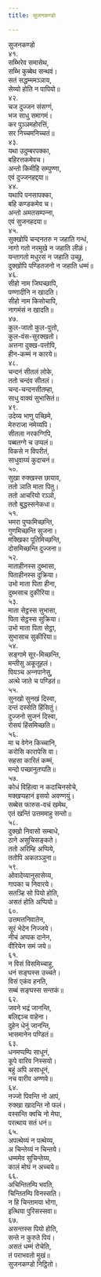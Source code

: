 ```yaml
---
title: सुजनकण्डो

---
```

सुजनकण्डो  
४१.  
सब्भिरेव समासेथ,  
सब्भि कुब्बेथ सन्थवं।  
सतं सद्धम्ममञ्‍ञाय,  
सेय्यो होति न पापियो॥  
४२.  
चज दुज्‍जन संसग्गं,  
भज साधु समागमं।  
कर पुञ्‍ञमहोरत्तिं,  
सर निच्‍चमनिच्‍चतं॥  
४३.  
यथा उदुम्बरपक्‍का,  
बहिरत्तकमेवच।  
अन्तो किमीहि सम्पुण्णा,  
एवं दुज्‍जनहद्दया॥  
४४.  
यथापि पनसापक्‍का,  
बहि कण्डकमेव च।  
अन्तो अमतसम्पन्‍ना,  
एवं सुजनहदया॥  
४५.  
सुक्खोपि चन्दनतरु न जहाति गन्धं,  
नागो गतो नरमुखे न जहाति लीळं।  
यन्तागतो मधुरसं न जहाति उच्छु,  
दुक्खोपि पण्डितजनो न जहाति धम्मं॥  
४६.  
सीहो नाम जिघच्छापि,  
पण्णादीनि न खादति।  
सीहो नाम किसोचापि,  
नागमंसं न खादति॥  
४७.  
कुल-जातो कुल-पुत्तो,  
कुल-वंस-सुरक्खतो।  
अत्तना दुक्ख-पत्तोपि,  
हीन-कम्मं न कारये॥  
४८.  
चन्दनं सीतलं लोके,  
ततो चन्दंव सीतलं।  
चन्द-चन्दनसीतम्हा,  
साधु वाक्यं सुभासितं॥  
४९.  
उदेय्य भाणु पच्छिमे,  
मेरुराजा नमेय्यपि।  
सीतला नरकग्गिपि,  
पब्बतग्गे च उप्पलं॥  
विकसे न विपरीतं,  
साधुवाय्यं कुदाचनं॥  
५०.  
सुखा रुक्खस्स छायाव,  
ततो ञाति माता पितु।  
ततो आचरियो रञ्‍ञो,  
ततो बुद्धस्सनेकधा॥  
५१.  
भमरा पुप्फमिच्छन्ति,  
गुणमिच्छन्ति सुजना।  
मक्खिका पूतिमिच्छन्ति,  
दोसमिच्छन्ति दुज्‍जना॥  
५२.  
माताहीनस्स दुब्भासा,  
पिताहीनस्स दुक्रिया।  
उभो माता पिता हीना,  
दुब्भसाच दुकीरिया॥  
५३.  
माता सेट्ठस्स सुभासा,  
पिता सेट्ठस्स सुक्रिया।  
उभो माता पिता सेट्ठा,  
सुभासाच सुकीरिया॥  
५४.  
सङ्गामे सूर-मिच्छन्ति,  
मन्तीसु अकूतूहलं।  
पियञ्‍च अन्‍नपानेसु,  
अत्थे जाते च पण्डितं॥  
५५.  
सुनखो सुनखं दिस्वा,  
दन्तं दस्सेति हिंसितुं।  
दुज्‍जनो सुजनं दिस्वा,  
रोसयं हिंसमिच्छति॥  
५६.  
मा च वेगेन किच्‍चानि,  
करोसि कारापेसि वा।  
सहसा कारितं कम्मं,  
मन्दो पच्छानुतप्पति॥  
५७.  
कोधं विहित्वा न कदाचिनसोचे,  
मक्खप्पहानं इसयो अवण्णयुं।  
सब्बेस फारुस-वचं खमेथ,  
एतं खन्तिं उत्तममाहु सन्तो॥  
५८.  
दुक्खो निवासो सम्बाधे,  
ठाने असुचिसङ्कते।  
ततो अरिम्हि अप्पिये,  
ततोपि अकतञ्‍ञुना॥  
५९.  
ओवादेय्यानुसासेय्य,  
गापका च निवारये।  
सतञ्हि सो पियो होति,  
असतं होति अप्पियो॥  
६०.  
उत्तमत्तनिवातेन,  
सूरं भेदेन निज्‍जये।  
नीचं अप्पक दानेन,  
वीरियेन समं जये॥  
६१.  
न विसं विसमिच्‍चाहु,  
धनं सङ्घस्स उच्‍चते।  
विसं एकंव हनति,  
सब्बं सङ्घस्स सन्तकं॥  
६२.  
जवने भद्रं जानन्ति,  
बलिद्दञ्‍च वाहेना।  
दुहेन धेनुं जानन्ति,  
भासमानेन पण्डितं॥  
६३.  
धनमप्पम्पि साधूनं,  
कूपे वारिव निस्सयो।  
बहुं अपि असाधूनं,  
नच वारीव अण्णवे॥  
६४.  
नज्‍जो पिवन्ति नो आपं,  
रुक्खा खादन्ति नो फलं।  
वस्सन्ति क्‍वचि नो मेघा,  
परत्थाय सतं धनं॥  
६५.  
अपत्थेय्यं न पत्थेय्य,  
अ चिन्तेय्यं न चिन्तये।  
धम्ममेव सुचिन्तेय्य,  
कालं मोघं न अच्‍चये॥  
६६.  
अचिन्तितम्पि भवति,  
चिन्तितम्पि विनस्सति।  
न हि चिन्तामया भोगा,  
इत्थिया पुरिसस्सवा॥  
६७.  
असन्तस्स पियो होति,  
सन्ते न कुरुते पियं।  
असतं धम्मं रोचेति,  
तं पराभवतो मुखं॥  
सुजनकण्डो निट्ठितो।  